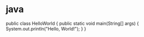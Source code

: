 # java
public class HelloWorld {
    public static void main(String[] args) {
        System.out.println("Hello, World!");
    }
}
